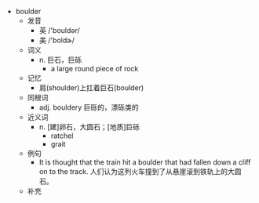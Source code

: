 - boulder
  - 发音
    - 英 /'bouldər/
    - 美 /'boldɚ/
  - 词义
    - n. 巨石，巨砾
      - a large round piece of rock
  - 记忆
    - 肩(shoulder)上扛着巨石(boulder)
  - 同根词
    - adj. bouldery 巨砾的，漂砾类的
  - 近义词
    - n. [建]卵石，大圆石；[地质]巨砾
      - ratchel
      - grait
  - 例句
    - It is thought that the train hit a boulder that had fallen down a cliff on to the track. 人们认为这列火车撞到了从悬崖滚到铁轨上的大圆石。
  - 补充